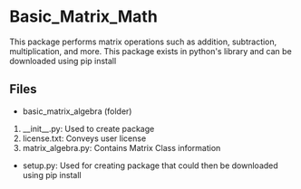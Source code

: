 # Basic_Matrix_Math
This package performs matrix operations such as addition, subtraction, multiplication, and more. This package exists in python's library
and can be downloaded using pip install

## Files
* basic_matrix_algebra (folder)
<ol>
<li> __init__.py: Used to create package</li>
<li> license.txt: Conveys user license</li>
<li> matrix_algebra.py: Contains Matrix Class information</li>
</ol>

* setup.py: Used for creating package that could then be downloaded using pip install
